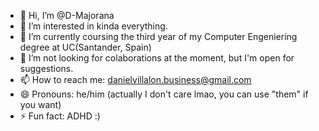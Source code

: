 - 👋 Hi, I’m @D-Majorana
- 👀 I’m interested in kinda everything.
- 🌱 I’m currently coursing the third year of my Computer Engeniering degree at UC(Santander, Spain)
- 💞️ I’m not looking for colaborations at the moment, but I'm open for suggestions.
- 📫 How to reach me: danielvillalon.business@gmail.com
- 😄 Pronouns: he/him (actually I don't care lmao, you can use "them" if you want)
- ⚡ Fun fact: ADHD :)

<!---
D-Majorana/D-Majorana is a ✨ special ✨ repository because its `README.md` (this file) appears on your GitHub profile.
You can click the Preview link to take a look at your changes.
--->
